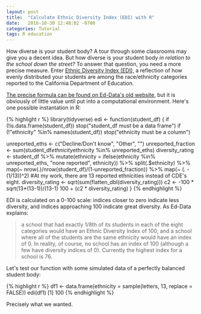 ```yaml
---
layout: post
title:  "Calculate Ethnic Diversity Index (EDI) with R"
date:   2016-10-30 12:48:02 -0700
categories: Tutorial
tags: R education
---
```


How diverse is your student body? A tour through some classrooms may give you a decent idea. But how diverse is your student body *in relation
to the school down the street?* To answer that question, you need a more precise measure. Enter [Ethnic Diversity Index (EDI),](https://www.ed-data.k12.ca.us/Pages/EthnicDiversityIndex.aspx)
a reflection of how evenly distributed your students are among the race/ethnicity categories reported to the California Department of Education.

<!--more-->

[The precise formula can be found on Ed-Data's old website,](https://www.ed-data.k12.ca.us/Pages/Ethnic-Diversity-Index-Calculation.aspx) but it is obviously of little value
until put into a computational environment. Here's one possible instantation in R:

{% highlight r %}
library(tidyverse)
edi <- function(student_df) {
  if (!is.data.frame(student_df)) stop("student_df must be a data frame")
  if (!"ethnicity" %in% names(student_df)) stop("ethnicity must be a column")
  
  unreported_eths <- c("Decline/Don't know", "Other", "")
  unreported_fraction <- sum(student_df$ethnicity %in% unreported_eths)/sum(!student_df$ethnicity %in% unreported_eths)
  diversity_rating <- student_df %>% 
    mutate(ethnicity = ifelse(ethnicity %in% unreported_eths, "none reported", ethnicity)) %>% 
    split(.$ethnicity) %>% 
    map(~ nrow(.)/nrow(student_df)/(1-unreported_fraction)) %>% 
    map(~ (. - (1/13))^2) #At my work, there are 13 reported ethnicities instead of CDE's eight.
  diversity_rating <- sqrt(sum(flatten_dbl(diversity_rating)))
  c2 <- -100 * sqrt(13*(13-1))/(13-1)
  100 + (c2 * diversity_rating)
}
{% endhighlight %}

EDI is calculated on a 0-100 scale: indices closer to zero indicate less diversity, and indices approaching 100 indicate great diversity. 
As Ed-Data explains:

> a school that had exactly 1/8th of its students in each of the eight categories would have an Ethnic Diversity Index of 100, and a school where all of the students are the same ethnicity would have an index of 0. In reality, of course, no school has an index of 100 (although a few have diversity indices of 0). Currently the highest index for a school is 76.

Let's test our function with some simulated data of a perfectly balanced student body:

{% highlight r %}
df1 <- data.frame(ethnicity = sample(letters, 13, replace = FALSE))
edi(df1)
[1] 100
{% endhighlight %}

Precisely what we wanted.

